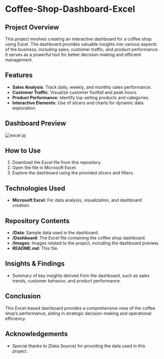 # Coffee-Shop-Dashboard-Excel

## Project Overview
This project involves creating an interactive dashboard for a coffee shop using Excel. The dashboard provides valuable insights into various aspects of the business, including sales, customer traffic, and product performance. It serves as a powerful tool for better decision-making and efficient management.

## Features
- **Sales Analysis**: Track daily, weekly, and monthly sales performance.
- **Customer Traffic**: Visualize customer footfall and peak hours.
- **Product Performance**: Identify top-selling products and categories.
- **Interactive Elements**: Use of slicers and charts for dynamic data exploration.

## Dashboard Preview
![excel pj](https://github.com/user-attachments/assets/46d2b010-b96f-48bf-893c-9bd8e14632a9)

## How to Use
1. Download the Excel file from this repository.
2. Open the file in Microsoft Excel.
3. Explore the dashboard using the provided slicers and filters.

## Technologies Used
- **Microsoft Excel**: For data analysis, visualization, and dashboard creation.

## Repository Contents
- **/Data**: Sample data used in the dashboard.
- **/Dashboard**: The Excel file containing the coffee shop dashboard.
- **/Images**: Images related to the project, including the dashboard preview.
- **README.md**: This file.

## Insights & Findings
- Summary of key insights derived from the dashboard, such as sales trends, customer behavior, and product performance.

## Conclusion
This Excel-based dashboard provides a comprehensive view of the coffee shop’s performance, aiding in strategic decision-making and operational efficiency.

## Acknowledgements
- Special thanks to [Data Source] for providing the data used in this project.
